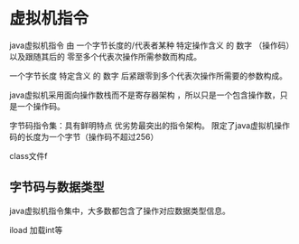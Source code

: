 # 虚拟机指令

java虚拟机指令  由   一个字节长度的/代表者某种 特定操作含义 的 数字 （操作码）以及跟随其后的 零至多个代表次操作所需参数而构成。

一个字节长度  特定含义  的  数字  后紧跟零到多个代表次操作所需要的参数构成。

java虚拟机采用面向操作数栈而不是寄存器架构  ，所以只是一个包含操作数，只是一个操作码。

字节码指令集：具有鲜明特点  优劣势最突出的指令架构。 限定了java虚拟机操作码的长度为一个字节（操作码不超过256）

class文件f

## 字节码与数据类型

java虚拟机指令集中，大多数都包含了操作对应数据类型信息。

iload 加载int等